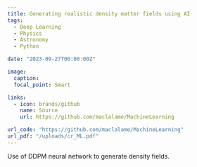 ```yaml
---
title: Generating realistic density matter fields using AI
tags:
  - Deep Learning
  - Physics
  - Astronomy
  - Python

date: "2023-09-27T00:00:00Z"

image:
  caption:
  focal_point: Smart

links:
  - icon: brands/github
    name: Source
    url: https://github.com/maclalame/MachineLearning

url_code: "https://github.com/maclalame/MachineLearning"
url_pdf: "/uploads/cr_ML.pdf"
---
```


Use of DDPM neural network to generate density fields.
